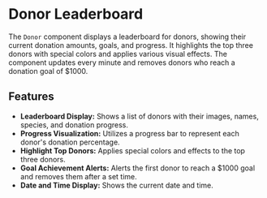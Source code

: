 # Donor Leaderboard

The `Donor` component displays a leaderboard for donors, showing their current donation amounts, goals, and progress. It highlights the top three donors with special colors and applies various visual effects. The component updates every minute and removes donors who reach a donation goal of $1000.

## Features

- **Leaderboard Display:** Shows a list of donors with their images, names, species, and donation progress.
- **Progress Visualization:** Utilizes a progress bar to represent each donor's donation percentage.
- **Highlight Top Donors:** Applies special colors and effects to the top three donors.
- **Goal Achievement Alerts:** Alerts the first donor to reach a $1000 goal and removes them after a set time.
- **Date and Time Display:** Shows the current date and time.

